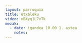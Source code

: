```yaml
---
layout: parroquia
title: etxaleku
video: nBXyg1L7vTk
mezak:
  - date: igandea 10.00 1. astea
    notes:
---
```



